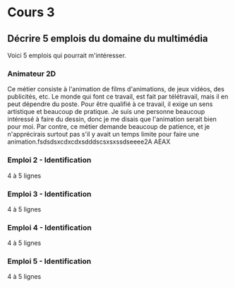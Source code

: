 # Cours 3
## Décrire 5 emplois du domaine du multimédia
Voici 5 emplois qui pourrait m'intéresser.

### Animateur 2D
Ce métier consiste à l'animation de films d'animations, de jeux vidéos, des publicités, etc. 
Le monde qui font ce travail, est fait par télétravail, mais il en peut dépendre du poste.
Pour être qualifié à ce travail, il exige un sens artistique et beaucoup de pratique. 
Je suis une personne beaucoup intéressé à faire du dessin, donc je me disais que l'animation serait bien pour moi.
Par contre, ce métier demande beaucoup de patience, et je n'apprécirais surtout pas s'il y avait un temps limite pour faire une animation.fsdsdsxcdxcdxsdddscsxsxssdseeee2A	AEAX

### Emploi 2 - Identification
4 à 5 lignes

### Emploi 3 - Identification
4 à 5 lignes 

### Emploi 4 - Identification
4 à 5 lignes

### Emploi 5 - Identification
4 à 5 lignes

